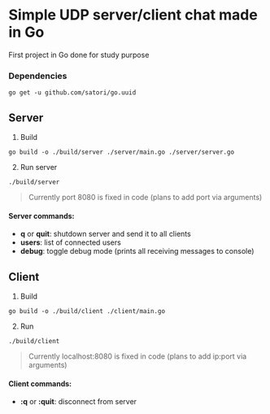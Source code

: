 # Simple UDP server/client chat made in Go

First project in Go done for study purpose


### Dependencies
```
go get -u github.com/satori/go.uuid
```

## Server
1. Build
```
go build -o ./build/server ./server/main.go ./server/server.go
```

2. Run server
```
./build/server
```
> Currently port 8080 is fixed in code (plans to add port via arguments)

#### Server commands:
* **q** or **quit**: shutdown server and send it to all clients
* **users**: list of connected users
* **debug**: toggle debug mode (prints all receiving messages to console)

## Client
1. Build
```
go build -o ./build/client ./client/main.go
```

2. Run
```
./build/client
```
> Currently localhost:8080 is fixed in code (plans to add ip:port via arguments)

#### Client commands:
* **:q** or **:quit**: disconnect from server
